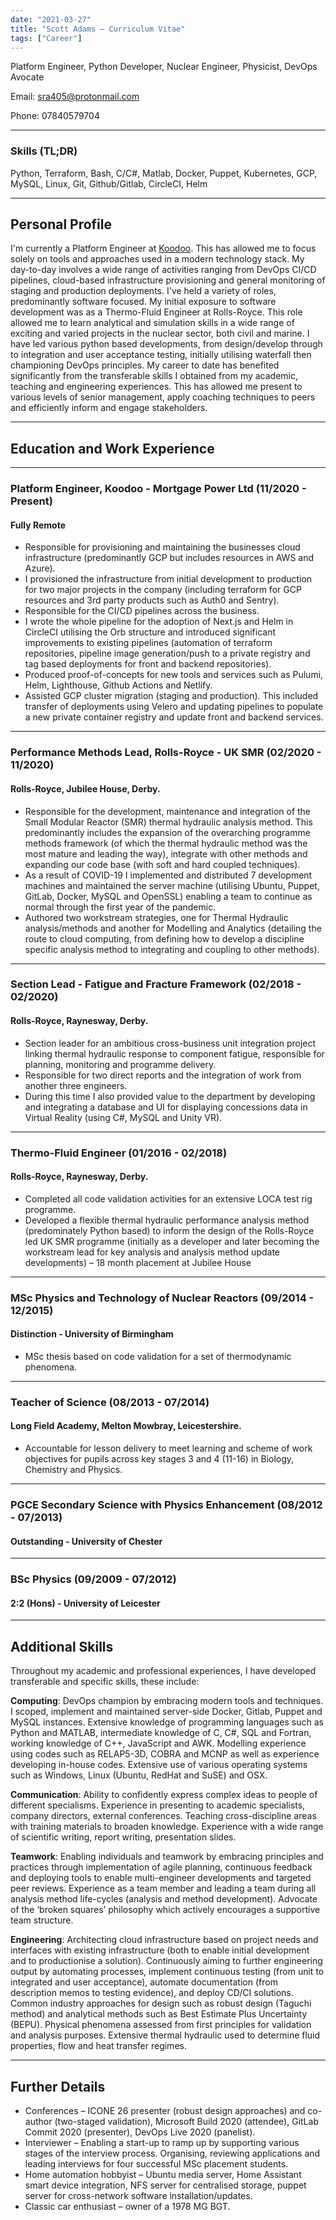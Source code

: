```yaml
---
date: "2021-03-27"
title: "Scott Adams – Curriculum Vitae"
tags: ["Career"]
---
```

Platform Engineer, Python Developer, Nuclear Engineer, Physicist, DevOps Avocate

Email: sra405@protonmail.com

Phone: 07840579704
___
### Skills (TL;DR)
Python, Terraform, Bash, C/C#, Matlab, Docker, Puppet, Kubernetes, GCP, MySQL, Linux, Git, Github/Gitlab, CircleCI, Helm
___
## Personal Profile
I'm currently a Platform Engineer at [Koodoo](https://koodoo.io/). This has allowed me to focus solely on tools and approaches used in a modern technology stack.
My day-to-day involves a wide range of activities ranging from DevOps CI/CD pipelines, cloud-based infrastructure provisioning and general monitoring of staging and production deployments.
I've held a variety of roles, predominantly software focused. My initial exposure to software development was as a Thermo-Fluid Engineer at Rolls-Royce.
This role allowed me to learn analytical and simulation skills in a wide range of exciting and varied projects in the nuclear sector, both civil and marine. 
I have led various python based developments, from design/develop through to integration and user acceptance testing, initially utilising waterfall then championing DevOps principles.
My career to date has benefited significantly from the transferable skills I obtained from my academic, teaching and engineering experiences.
This has allowed me present to various levels of senior management, apply coaching techniques to peers and efficiently inform and engage stakeholders.
___
## Education and Work Experience
***
### Platform Engineer, Koodoo - Mortgage Power Ltd (11/2020 - Present)
#### Fully Remote
- Responsible for provisioning and maintaining the businesses cloud infrastructure (predominantly GCP but includes resources in AWS and Azure).
- I provisioned the infrastructure from initial development to production for two major projects in the company (including terraform for GCP resources and 3rd party products such as Auth0 and Sentry).
- Responsible for the CI/CD pipelines across the business.
- I wrote the whole pipeline for the adoption of Next.js and Helm in CircleCI utilising the Orb structure and introduced significant improvements to existing pipelines (automation of terraform repositories, pipeline image generation/push to a private registry and tag based deployments for front and backend repositories).
- Produced proof-of-concepts for new tools and services such as Pulumi, Helm, Lighthouse, Github Actions and Netlify.
- Assisted GCP cluster migration (staging and production). This included transfer of deployments using Velero and updating pipelines to populate a new private container registry and update front and backend services.
***
### Performance Methods Lead, Rolls-Royce - UK SMR (02/2020 - 11/2020)
#### Rolls-Royce, Jubilee House, Derby.
- Responsible for the development, maintenance and integration of the Small Modular Reactor (SMR) thermal hydraulic analysis method. This predominantly includes the expansion of the overarching programme methods framework (of which the thermal hydraulic method was the most mature and leading the way), integrate with other methods and expanding our code base (with soft and hard coupled techniques).
- As a result of COVID-19 I implemented and distributed 7 development machines and maintained the server machine (utilising Ubuntu, Puppet, GitLab, Docker, MySQL and OpenSSL) enabling a team to continue as normal through the first year of the pandemic.
- Authored two workstream strategies, one for Thermal Hydraulic analysis/methods and another for Modelling and Analytics (detailing the route to cloud computing, from defining how to develop a discipline specific analysis method to integrating and coupling to other methods).
***
### Section Lead - Fatigue and Fracture Framework (02/2018 - 02/2020)
#### Rolls-Royce, Raynesway, Derby.
- Section leader for an ambitious cross-business unit integration project linking thermal hydraulic response to component fatigue, responsible for planning, monitoring and programme delivery.
- Responsible for two direct reports and the integration of work from another three engineers.
- During this time I also provided value to the department by developing and integrating a database and UI for displaying concessions data in Virtual Reality (using C#, MySQL and Unity VR).
***
### Thermo-Fluid Engineer (01/2016 - 02/2018)
#### Rolls-Royce, Raynesway, Derby.
- Completed all code validation activities for an extensive LOCA test rig programme.
- Developed a flexible thermal hydraulic performance analysis method (predominately Python based) to inform the design of the Rolls-Royce led UK SMR programme (initially as a developer and later becoming the workstream lead for key analysis and analysis method update developments) – 18 month placement at Jubilee House
***
### MSc Physics and Technology of Nuclear Reactors (09/2014 - 12/2015)
#### Distinction - University of Birmingham
- MSc thesis based on code validation for a set of thermodynamic phenomena.
***
### Teacher of Science (08/2013 - 07/2014)
#### Long Field Academy, Melton Mowbray, Leicestershire.
- Accountable for lesson delivery to meet learning and scheme of work objectives for pupils across key stages 3 and 4 (11-16) in Biology, Chemistry and Physics.
***
### PGCE Secondary Science with Physics Enhancement (08/2012 - 07/2013)
#### Outstanding - University of Chester
***
### BSc Physics (09/2009 - 07/2012)
#### 2:2 (Hons) - University of Leicester
___
## Additional Skills
Throughout my academic and professional experiences, I have developed transferable and specific skills, these include:

__Computing__: DevOps champion by embracing modern tools and techniques. I scoped, implement and maintained server-side Docker, Gitlab, Puppet and MySQL instances.
Extensive knowledge of programming languages such as Python and MATLAB, intermediate knowledge of C, C#, SQL and Fortran, working knowledge of C++, JavaScript and AWK.
Modelling experience using codes such as RELAP5-3D, COBRA and MCNP as well as experience developing in-house codes.
Extensive use of various operating systems such as Windows, Linux (Ubuntu, RedHat and SuSE) and OSX.

__Communication__: Ability to confidently express complex ideas to people of different specialisms.
Experience in presenting to academic specialists, company directors, external conferences.
Teaching cross-discipline areas with training materials to broaden knowledge.
Experience with a wide range of scientific writing, report writing, presentation slides.

__Teamwork__: Enabling individuals and teamwork by embracing principles and practices through implementation of agile planning, continuous feedback and deploying tools to enable multi-engineer developments and targeted peer reviews.
Experience as a team member and leading a team during all analysis method life-cycles (analysis and method development).
Advocate of the ‘broken squares’ philosophy which actively encourages a supportive team structure.

__Engineering__: Architecting cloud infrastructure based on project needs and interfaces with existing infrastructure (both to enable initial development and to productionise a solution).
Continuously aiming to further engineering output by automating processes, implement continuous testing (from unit to integrated and user acceptance), automate documentation (from description memos to testing evidence), and deploy CD/CI solutions.
Common industry approaches for design such as robust design (Taguchi method) and analytical methods such as Best Estimate Plus Uncertainty (BEPU).
Physical phenomena assessed from first principles for validation and analysis purposes.
Extensive thermal hydraulic used to determine fluid properties, flow and heat transfer regimes.
___
## Further Details
- Conferences – ICONE 26 presenter (robust design approaches) and co-author (two-staged validation), Microsoft Build 2020 (attendee), GitLab Commit 2020 (presenter), DevOps Live 2020 (panelist).
- Interviewer – Enabling a start-up to ramp up by supporting various stages of the interview process. Organising, reviewing applications and leading interviews for four successful MSc placement students.
- Home automation hobbyist – Ubuntu media server, Home Assistant smart device integration, NFS server for centralised storage, puppet server for cross-network software installation/updates.
- Classic car enthusiast – owner of a 1978 MG BGT.
